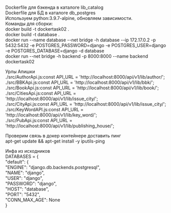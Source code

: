 Dockerfile для бэкенда в каталоге lib_catalog  
Dockerfile для БД в каталоге db_postgres  
Используем python:3.9.7-alpine, обновляем зависимости.  
Команды для сборки:  
docker build -t dockertask02 .  
docker build -t database .  
docker run --name database --net bridge -h database --ip 172.17.0.2 -p 5432:5432 -e POSTGRES_PASSWORD=django -e POSTGRES_USER=django -e POSTGRES_DATABASE=django -d database  
docker run --net bridge -h backend -p 8000:8000 --name backend dockertask02  
  
  
Урлы Апишки  
./src/AuthorApi.js:const API_URL = 'http://localhost:8000/api/v1/lib/author/';  
./src/BBKApi.js:const API_URL = 'http://localhost:8000/api/v1/lib/bbk/';  
./src/BookApi.js:const API_URL = 'http://localhost:8000/api/v1/lib/book/';  
./src/CitiesApi.js:const API_URL = 'http://localhost:8000/api/v1/lib/issue_city/';  
./src/CityApi.js:const API_URL = 'http://localhost:8000/api/v1/lib/issue_city/';  
./src/KeyWordAPI.js:const API_URL = 'http://localhost:8000/api/v1/lib/key_word/';  
./src/PubApi.js:const API_URL = 'http://localhost:8000/api/v1/lib/publishing_house/';  
  
Проверим связь в докер контейнере доставить пинг  
apt-get update && apt-get install -y iputils-ping  
  
Инфа из исходников  
DATABASES = {  
    "default": {  
        "ENGINE": "django.db.backends.postgresql",  
        "NAME": "django",  
        "USER": "django",  
        "PASSWORD": "django",  
        "HOST": "database",  
        "PORT": "5432",  
        "CONN_MAX_AGE": None  
    }  